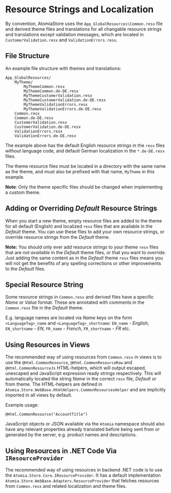﻿Resource Strings and Localization
=================================

By convention, AtomiaStore uses the `App_GlobalResources\Common.resx` file and derived theme files and translations for all changable resource strings and translations except validation messages, which are located in `CustomerValidation.resx` and `ValidationErrors.resx`.

File Structure
--------------

An example file structure with themes and translations:

    App_GlobalResources/
        MyTheme/
            MyThemeCommon.resx
            MyThemeCommon.de-DE.resx
            MyThemeCustomerValidation.resx
            MyThemeCustomerValidation.de-DE.resx
            MyThemeValidationErrors.resx
            MyThemeValidationErrors.de-DE.resx
        Common.resx
        Common.de-DE.resx
        CustomerValidation.resx
        CustomerValidation.de-DE.resx
        ValidationErrors.resx
        ValidationErrors.de-DE.resx
        

The example above has the default English resource strings in the `resx` files without language code, and default German localization in the `*.de-DE.resx` files.

The theme resource files must be located in a directory with the same name as the theme, and must also be prefixed with that name, `MyTheme` in this example.

**Note**: Only the theme specific files should be changed when implementing a custom theme.


Adding or Overriding *Default* Resource Strings
-----------------------------------------------

When you start a new theme, empty resource files are added to the theme for all default (English) and localized `resx` files that are available in the *Default* theme. You can use these files to add your own resource strings, or override resource strings from the *Default* theme.

**Note:** You should only ever add resource strings to your theme `resx` files that are *not available* in the *Default* theme files, or that you want to *override*. Just adding the same content as in the *Default* theme `resx` files means you will not get the benefits of any spelling corrections or other improvements to the *Default* files.


Special Resource String
-----------------------

Some resource strings in `Common.resx` and derived files have a specific *Name* or *Value* format. These are annotated with comments in the `Common.resx` file in the *Default* theme.

E.g. language names are located via *Name* keys on the form `<LanguageTag>_name` and `<LanguageTag>_shortname`: `EN_name` - *English*, `EN_shortname` - *EN*, `FR_name` - *French*, `FR_shortname` - *FR* etc.


Using Resources in Views
------------------------

The recommended way of using resources from `Common.resx` in views is to use the `@Html.CommonResource`, `@Html.CommonResourceRaw` and `@Html.CommonResourceJs` HTML-helpers, which will output escaped, unescaped and JavaScript expression ready strings respectively. This will automatically located the string *Name* in the correct `resx` file, *Default* or from theme. The HTML-helpers are defined in `Atomia.Store.WebBase.HtmlHelpers.CommonResourcesHelper` and are implicitly imported in all views by default. 

Example usage:

    @Html.CommonResource("AccountTitle")

JavaScript objects or JSON available via the `Atomia` namespace should also have any relevant properties already translated before being sent from or generated by the server, e.g. product names and descriptions.

Using Resources in .NET Code Via `IResourceProvider`
----------------------------------------------------

The recommended way of using resources in backend .NET code is to use the `Atomia.Store.Core.IResourceProvider`. It has a default implementation `Atomia.Store.WebBase.Adapters.ResourceProvider` that fetches resources from `Common.resx` and related localization and theme files. 